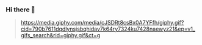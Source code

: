 ### Hi there 👋
> https://media.giphy.com/media/cJSDRt8csBx0A7YFfh/giphy.gif?cid=790b7611dqdlynsjsbqhidav7k64ry7324ku7428naewyz21&ep=v1_gifs_search&rid=giphy.gif&ct=g
<!--
**CecDorWEB/CecDorWEB** is a ✨ _special_ ✨ repository because its `README.md` (this file) appears on your GitHub profile.

Here are some ideas to get you started:

- 🔭 I’m currently working on ...
- 🌱 I’m currently learning ...
- 👯 I’m looking to collaborate on ...
- 🤔 I’m looking for help with ...
- 💬 Ask me about ...
- 📫 How to reach me: ...
- 😄 Pronouns: ...
- ⚡ Fun fact: ...
-->
